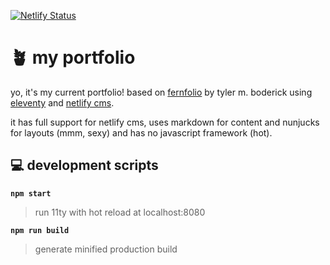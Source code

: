 [![Netlify Status](https://api.netlify.com/api/v1/badges/c029c53f-9757-4009-841c-de2722305853/deploy-status)](https://app.netlify.com/sites/louismitc-portfolio/deploys)

# 🪴 my portfolio
yo, it's my current portfolio! based on [fernfolio](https://fernfolio.netlify.app/) by tyler m. boderick using [eleventy](https://www.11ty.io/) and [netlify cms](https://www.netlifycms.org/).

it has full support for netlify cms, uses markdown for content and nunjucks for layouts (mmm, sexy) and has no javascript framework (hot).


## 💻 development scripts

**`npm start`**

> run 11ty with hot reload at localhost:8080

**`npm run build`**

> generate minified production build
